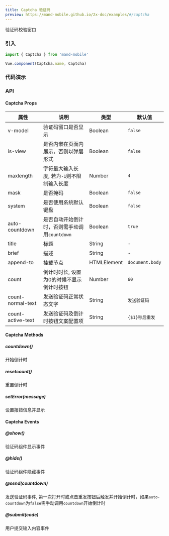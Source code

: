 ```yaml
---
title: Captcha 验证码
preview: https://mand-mobile.github.io/2x-doc/examples/#/captcha
---
```


验证码校验窗口

### 引入

```javascript
import { Captcha } from 'mand-mobile'

Vue.component(Captcha.name, Captcha)
```

### 代码演示
<!-- DEMO -->

### API

#### Captcha Props
|属性 | 说明 | 类型 | 默认值|
|----|-----|------|------|
|v-model|验证码窗口是否显示|Boolean|`false`|
|is-view|是否内嵌在页面内展示，否则以弹层形式|Boolean|`false`|
|maxlength|字符最大输入长度, 若为`-1`则不限制输入长度|Number|`4`|
|mask|是否掩码|Boolean|`false`|
|system|是否使用系统默认键盘|Boolean|`false`|
|auto-countdown|是否自动开始倒计时，否则需手动调用`countdown`|Boolean|`true`|
|title|标题|String|-|
|brief|描述|String|-|
|append-to|挂载节点|HTMLElement|`document.body`|
|count|倒计时时长, 设置为0的时候不显示倒计时按钮|Number|`60`|
|count-normal-text|发送验证码正常状态文字|String| `发送验证码` |
|count-active-text|发送验证码及倒计时按钮文案配置项|String| `{$1}秒后重发` |

#### Captcha Methods

##### countdown()
开始倒计时

##### resetcount()
重置倒计时

##### setError(message)
设置报错信息并显示

#### Captcha Events

##### @show()
验证码组件显示事件

##### @hide()
验证码组件隐藏事件

##### @send(countdown)
发送验证码事件, 第一次打开时或点击重发按钮后触发并开始倒计时，如果`auto-countdown`为`false`需手动调用`countdown`开始倒计时

##### @submit(code)
用户提交输入内容事件
